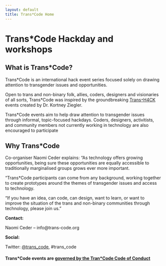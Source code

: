 ```yaml
---
layout: default
title: Trans*Code Home
---
```


# Trans*Code Hackday and workshops

## What is Trans*Code?

Trans*Code is an international  hack event series focused solely on drawing attention to transgender issues and opportunities.

Open to trans and non-binary folk, allies, coders, designers and visionaries of all sorts, Trans*Code was inspired by the groundbreaking [Trans`*`H4CK](http://www.transhack.org/)  events created by Dr. Kortney Ziegler. 

Trans*Code events aim to help draw attention to transgender issues through informal, topic-focused hackdays. Coders, designers, activitists, and community members not currently working in technology are also encouraged to participate

## Why Trans*Code
Co-organiser Naomi Ceder explains: “As technology offers growing opportunities, being sure these opportunities are equally accessible to traditionally marginalised groups grows ever more important.

“Trans*Code participants can come from any background, working together to create prototypes around the themes of transgender issues and access to technology.

“If you have an idea, can code, can design, want to learn, or want to improve the situation of the trans and non-binary communities through technology, please join us.”

<p><b>Contact:</b></p>
<p>Naomi Ceder &#8211; info@trans-code.org</p>
<p><b>Social:</b></p>
  <p>Twitter: <a href="https://twitter.com/trans_code">@trans_code</a>, #trans_code<br /></p>
 <h4>Trans*Code events are <a href="code_of_conduct/">governed by the Tran*Code Code of Conduct</a></h4>

